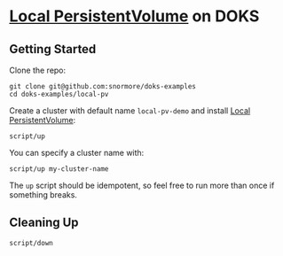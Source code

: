 # [Local PersistentVolume](https://kubernetes.io/docs/concepts/storage/volumes/#local) on DOKS

## Getting Started

Clone the repo:
```
git clone git@github.com:snormore/doks-examples
cd doks-examples/local-pv
```

Create a cluster with default name `local-pv-demo` and install [Local PersistentVolume](https://kubernetes.io/docs/concepts/storage/volumes/#local):
```
script/up
```

You can specify a cluster name with:
```
script/up my-cluster-name
```

The `up` script should be idempotent, so feel free to run more than once if something breaks.

## Cleaning Up

```
script/down
```